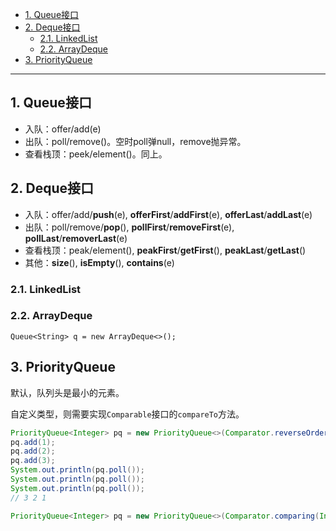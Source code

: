 - [1. Queue接口](#1-queue接口)
- [2. Deque接口](#2-deque接口)
  - [2.1. LinkedList](#21-linkedlist)
  - [2.2. ArrayDeque](#22-arraydeque)
- [3. PriorityQueue](#3-priorityqueue)

---
## 1. Queue接口
- 入队：offer/add(e)
- 出队：poll/remove()。空时poll弹null，remove抛异常。
- 查看栈顶：peek/element()。同上。
## 2. Deque接口
- 入队：offer/add/**push**(e), **offerFirst**/**addFirst**(e), **offerLast**/**addLast**(e)
- 出队：poll/remove/**pop**(), **pollFirst**/**removeFirst**(e), **pollLast**/**removerLast**(e)
- 查看栈顶：peak/element(), **peakFirst**/**getFirst**(), **peakLast**/**getLast**()
- 其他：**size**(), **isEmpty**(), **contains**(e)
### 2.1. LinkedList

### 2.2. ArrayDeque

`Queue<String> q = new ArrayDeque<>();`

## 3. PriorityQueue
默认，队列头是最小的元素。

自定义类型，则需要实现`Comparable`接口的`compareTo`方法。


```java
PriorityQueue<Integer> pq = new PriorityQueue<>(Comparator.reverseOrder());
pq.add(1);
pq.add(2);
pq.add(3);
System.out.println(pq.poll());
System.out.println(pq.poll());
System.out.println(pq.poll());
// 3 2 1
```
```java
PriorityQueue<Integer> pq = new PriorityQueue<>(Comparator.comparing(Integer::intValue).reversed());
```